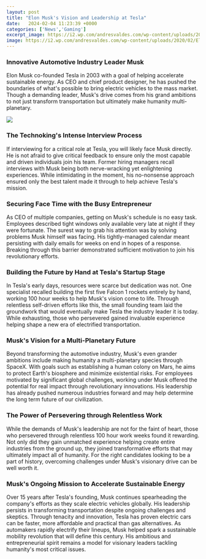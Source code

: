 ```yaml
---
layout: post
title: "Elon Musk's Vision and Leadership at Tesla"
date:   2024-02-04 11:23:39 +0000
categories: ['News','Gaming']
excerpt_image: https://i2.wp.com/andresvaldes.com/wp-content/uploads/2020/02/Elon-Musk.jpeg?resize=1080%2C675&amp;ssl=1
image: https://i2.wp.com/andresvaldes.com/wp-content/uploads/2020/02/Elon-Musk.jpeg?resize=1080%2C675&amp;ssl=1
---
```


### **Innovative Automotive Industry Leader Musk**
Elon Musk co-founded Tesla in 2003 with a goal of helping accelerate sustainable energy. As CEO and chief product designer, he has pushed the boundaries of what's possible to bring electric vehicles to the mass market. Though a demanding leader, Musk's drive comes from his grand ambitions to not just transform transportation but ultimately make humanity multi-planetary.

![](https://i2.wp.com/andresvaldes.com/wp-content/uploads/2020/02/Elon-Musk.jpeg?resize=1080%2C675&amp;ssl=1)
### **The Technoking's Intense Interview Process** 
If interviewing for a critical role at Tesla, you will likely face Musk directly. He is not afraid to give critical feedback to ensure only the most capable and driven individuals join his team. Former hiring managers recall interviews with Musk being both nerve-wracking yet enlightening experiences. While intimidating in the moment, his no-nonsense approach ensured only the best talent made it through to help achieve Tesla's mission.
### **Securing Face Time with the Busy Entrepreneur**
As CEO of multiple companies, getting on Musk's schedule is no easy task. Employees described tight windows only available very late at night if they were fortunate. The surest way to grab his attention was by solving problems Musk himself was facing. His tightly-managed calendar meant persisting with daily emails for weeks on end in hopes of a response. Breaking through this barrier demonstrated sufficient motivation to join his revolutionary efforts.
### **Building the Future by Hand at Tesla's Startup Stage** 
In Tesla's early days, resources were scarce but dedication was not. One specialist recalled building the first five Falcon 1 rockets entirely by hand, working 100 hour weeks to help Musk's vision come to life. Through relentless self-driven efforts like this, the small founding team laid the groundwork that would eventually make Tesla the industry leader it is today. While exhausting, those who persevered gained invaluable experience helping shape a new era of electrified transportation.
### **Musk's Vision for a Multi-Planetary Future**
Beyond transforming the automotive industry, Musk's even grander ambitions include making humanity a multi-planetary species through SpaceX. With goals such as establishing a human colony on Mars, he aims to protect Earth's biosphere and minimize existential risks. For employees motivated by significant global challenges, working under Musk offered the potential for real impact through revolutionary innovations. His leadership has already pushed numerous industries forward and may help determine the long term future of our civilization.
### **The Power of Persevering through Relentless Work**
While the demands of Musk's leadership are not for the faint of heart, those who persevered through relentless 100 hour work weeks found it rewarding. Not only did they gain unmatched experience helping create entire industries from the ground up, they joined transformative efforts that may ultimately impact all of humanity. For the right candidates looking to be a part of history, overcoming challenges under Musk's visionary drive can be well worth it.
### **Musk's Ongoing Mission to Accelerate Sustainable Energy**
Over 15 years after Tesla's founding, Musk continues spearheading the company's efforts as they scale electric vehicles globally. His leadership persists in transforming transportation despite ongoing challenges and skeptics. Through tenacity and innovation, Tesla has proven electric cars can be faster, more affordable and practical than gas alternatives. As automakers rapidly electrify their lineups, Musk helped spark a sustainable mobility revolution that will define this century. His ambitious and entrepreneurial spirit remains a model for visionary leaders tackling humanity's most critical issues.